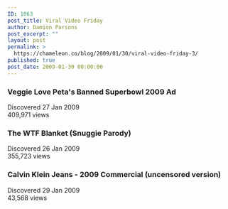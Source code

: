 ```yaml
---
ID: 1063
post_title: Viral Video Friday
author: Damion Parsons
post_excerpt: ""
layout: post
permalink: >
  https://chameleon.co/blog/2009/01/30/viral-video-friday-3/
published: true
post_date: 2009-01-30 00:00:00
---
```

<h3>Veggie Love Peta's Banned Superbowl 2009 Ad</h3>
<object data="https://www.youtube.com/v/FpKa9AioyaA&amp;hl=en&amp;fs=1" type="application/x-shockwave-flash" width="425" height="350"><param name="wmode" value="transparent" /><param name="allowFullScreen" value="true" /><param name="allowscriptaccess" value="always" /><param name="src" value="https://www.youtube.com/v/FpKa9AioyaA&amp;hl=en&amp;fs=1" /><param name="allowfullscreen" value="true" /></object>
<div class="item">Discovered 27 Jan 2009</div>
<div class="item">409,971 views</div>
<div class="item"><!--more--></div>
<h3>The WTF Blanket (Snuggie Parody)</h3>
<object data="https://www.youtube.com/v/h05ZQ7WHw8Y&amp;hl=en&amp;fs=1" type="application/x-shockwave-flash" width="425" height="350"><param name="wmode" value="transparent" /><param name="allowFullScreen" value="true" /><param name="allowscriptaccess" value="always" /><param name="src" value="https://www.youtube.com/v/h05ZQ7WHw8Y&amp;hl=en&amp;fs=1" /><param name="allowfullscreen" value="true" /></object>
<div class="item">Discovered 26 Jan 2009</div>
<div class="item">355,723 views</div>
<h3>Calvin Klein Jeans - 2009 Commercial (uncensored version)</h3>
<object data="https://www.youtube.com/v/JtzZBZaC2Ps&amp;hl=en&amp;fs=1" type="application/x-shockwave-flash" width="425" height="350"><param name="wmode" value="transparent" /><param name="allowFullScreen" value="true" /><param name="allowscriptaccess" value="always" /><param name="src" value="https://www.youtube.com/v/JtzZBZaC2Ps&amp;hl=en&amp;fs=1" /><param name="allowfullscreen" value="true" /></object>
<div class="item">Discovered 29 Jan 2009</div>
<div class="item">43,568 views</div>